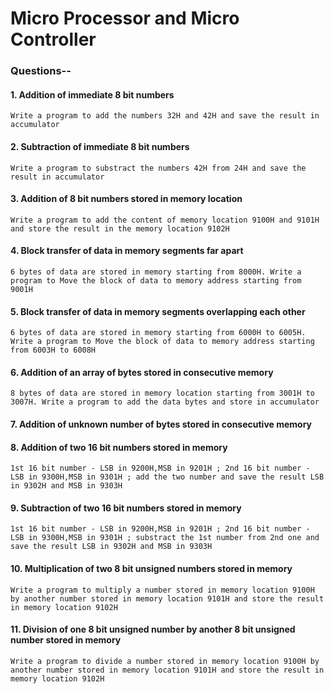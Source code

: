 # Micro Processor and Micro Controller

### Questions--


#### 1. Addition of immediate 8 bit numbers
`Write a program to add the numbers 32H and 42H and save the result in accumulator`
#### 2. Subtraction of immediate 8 bit numbers
`Write a program to substract the numbers 42H from 24H and save the result in accumulator`
#### 3. Addition of 8 bit numbers stored in memory location
`Write a program to add the content of memory location 9100H and 9101H and store the result in the memory location 9102H`
#### 4. Block transfer of data in memory segments far apart
`6 bytes of data are stored in memory starting from 8000H. Write a program to Move the block of data to memory address starting from 9001H`
#### 5. Block transfer of data in memory segments overlapping each other
`6 bytes of data are stored in memory starting from 6000H to 6005H. Write a program to Move the block of data to memory address starting from 6003H to 6008H`
#### 6. Addition of an array of bytes stored in consecutive memory
`8 bytes of data are stored in memory location starting from 3001H to 3007H. Write a program to add the data bytes and store in accumulator`
#### 7. Addition of unknown number of bytes stored in consecutive memory 
#### 8. Addition of two 16 bit numbers stored in memory
`1st 16 bit number - LSB in 9200H,MSB in 9201H ; 2nd 16 bit number - LSB in 9300H,MSB in 9301H ; add the two number and save the result LSB in 9302H and MSB in 9303H`
#### 9. Subtraction of two 16 bit numbers stored in memory 
`1st 16 bit number - LSB in 9200H,MSB in 9201H ; 2nd 16 bit number - LSB in 9300H,MSB in 9301H ; substract the 1st number from 2nd one and save the result LSB in 9302H and MSB in 9303H`
#### 10. Multiplication of two 8 bit unsigned numbers stored in memory 
`Write a program to multiply a number stored in memory location 9100H by another number stored in memory location 9101H and store the result in memory location 9102H`
#### 11. Division of one 8 bit unsigned number by another 8 bit unsigned number stored in memory
`Write a program to divide a number stored in memory location 9100H by another number stored in memory location 9101H and store the result in memory location 9102H`